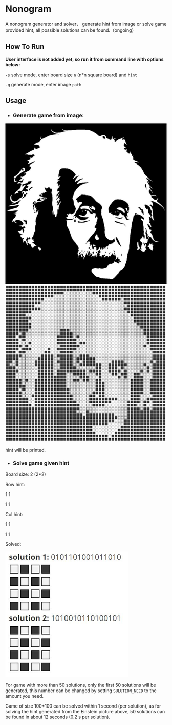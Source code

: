# Nonogram
A nonogram generator and solver， generate hint from image or solve game provided hint, all possible solutions can be found.（ongoing）



## How To Run

**User interface is not added yet, so run it from command line with options below:**

`-s` 		solve mode, enter board size `n` (n*n square board) and `hint `

`-g` 		generate mode, enter image `path`



## Usage

- ### Generate game from image:

<img src="./media/einstein.jpg" alt="drawing" width = "1127" />        <img src="./media/einstein_game2.jpg" alt="drawing" width = "786" />

  hint will be printed.

- ### Solve game given hint

Board size: 2     (2*2)

Row hint: 

1 1

1 1

Col hint:

1 1

1 1

Solved:

![](./media/solved.JPG)



For game with more than 50 solutions, only the first 50 solutions will be generated, this number can be changed by setting `SULUTION_NEED` to the amount you need.



Game of size 100*100 can be solved within 1 second (per solution), as for solving the hint generated from the Einstein picture above, 50 solutions can be found in about 12 seconds (0.2 s per solution).
